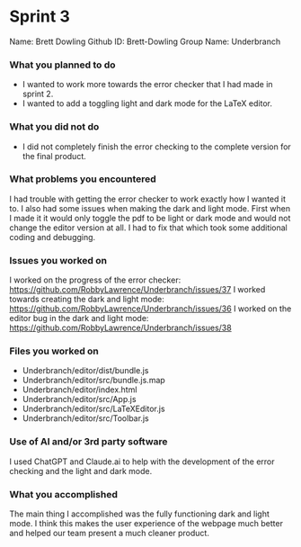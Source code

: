 # Sprint 3

Name: Brett Dowling
Github ID: Brett-Dowling
Group Name: Underbranch

### What you planned to do

* I wanted to work more towards the error checker that I had made in sprint 2.
* I wanted to add a toggling light and dark mode for the LaTeX editor.


### What you did not do

* I did not completely finish the error checking to the complete version for the final product.

### What problems you encountered

I had trouble with getting the error checker to work exactly how I wanted it to. I also had some issues
when making the dark and light mode. First when I made it it would only toggle the pdf to be light or
dark mode and would not change the editor version at all. I had to fix that which took some additional
coding and debugging.

### Issues you worked on

I worked on the progress of the error checker: https://github.com/RobbyLawrence/Underbranch/issues/37
I worked towards creating the dark and light mode: https://github.com/RobbyLawrence/Underbranch/issues/36
I worked on the editor bug in the dark and light mode: https://github.com/RobbyLawrence/Underbranch/issues/38 


### Files you worked on

* Underbranch/editor/dist/bundle.js
* Underbranch/editor/src/bundle.js.map
* Underbranch/editor/index.html
* Underbranch/editor/src/App.js
* Underbranch/editor/src/LaTeXEditor.js
* Underbranch/editor/src/Toolbar.js

### Use of AI and/or 3rd party software
I used ChatGPT and Claude.ai to help with the development of the error checking and the light and dark mode.

### What you accomplished
The main thing I accomplished was the fully functioning dark and light mode. I think this makes the user experience of 
the webpage much better and helped our team present a much cleaner product.
